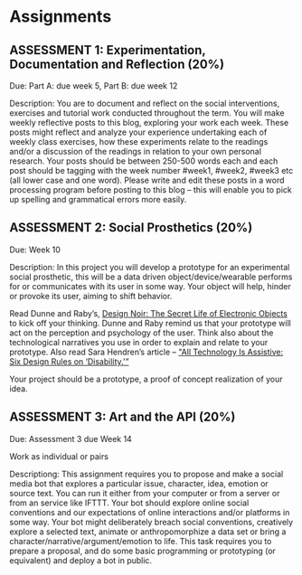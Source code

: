 <h1>Assignments</h1>

<h2>ASSESSMENT 1: Experimentation, Documentation and Reflection (20%)</h2>

Due: Part A: due week 5, Part B: due week 12

Description: You are to document and reflect on the social interventions, exercises and tutorial work conducted throughout the term. You will make weekly reflective posts to this blog, exploring your work each week. These posts might reflect and analyze your experience undertaking each of weekly class exercises, how these experiments relate to the readings and/or a discussion of the readings in relation to your own personal research. Your posts should be between 250-500 words each and each post should be tagging with the week number #week1, #week2, #week3 etc (all lower case and one word). Please write and edit these posts in a word processing program before posting to this blog – this will enable you to pick up spelling and grammatical errors more easily.

<h2>ASSESSMENT 2: Social Prosthetics (20%) </h2>

Due: Week 10

Description: In this project you will develop a prototype for an experimental social prosthetic, this will be a data driven object/device/wearable performs for or communicates with its user in some way. Your object will help, hinder or provoke its user, aiming to shift behavior.

Read Dunne and Raby’s, <a href="http://www.paulos.net/teaching/2009/AE/readings/protected/DesignNoirPlacebo.pdf">Design Noir: The Secret Life of Electronic Objects </a> to kick off your thinking. Dunne and Raby remind us that your prototype will act on the perception and psychology of the user. Think also about the technological narratives you use in order to explain and relate to your prototype. Also read Sara Hendren’s article – <a href="https://medium.com/backchannel/all-technology-is-assistive-ac9f7183c8cd">"All Technology Is Assistive: Six Design Rules on ‘Disability.'”</a>

Your project should be a prototype, a proof of concept realization of your idea.

<h2>ASSESSMENT 3: Art and the API (20%)</h2>

Due: Assessment 3 due Week 14

Work as individual or pairs

Descriptiong: This assignment requires you to propose and make a social media bot that explores a particular issue, character, idea, emotion or source text. You can run it either from your computer or from a server or from an service like IFTTT. Your bot should explore online social conventions and our expectations of online interactions and/or platforms in some way. Your bot might deliberately breach social conventions, creatively explore a selected text, animate or anthropomorphize a data set or bring a character/narrative/argument/emotion to life. This task requires you to prepare a proposal, and do some basic programming or prototyping (or equivalent) and deploy a bot in public.
